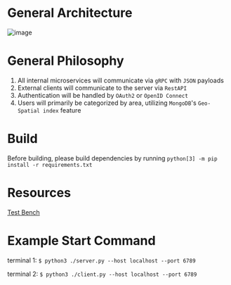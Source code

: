 # General Architecture
![image](https://github.com/minhsyqt/rural-argriculture/assets/144056454/4bebf90a-770a-4aab-941e-f2894b3d1e8c)

# General Philosophy
1. All internal microservices will communicate via `gRPC` with `JSON` payloads
2. External clients will communicate to the server via `RestAPI`
3. Authentication will be handled by `OAuth2` or `OpenID Connect`
4. Users will primarily be categorized by area, utilizing `MongoDB`'s `Geo-Spatial index` feature

# Build
Before building, please build dependencies by running `python[3] -m pip install -r requirements.txt`

# Resources
[Test Bench](https://www.cloudlab.us/show-project.php?project=RuralAgriculture)

# Example Start Command
terminal 1: `$ python3 ./server.py --host localhost --port 6789`

terminal 2: `$ python3 ./client.py --host localhost --port 6789`
